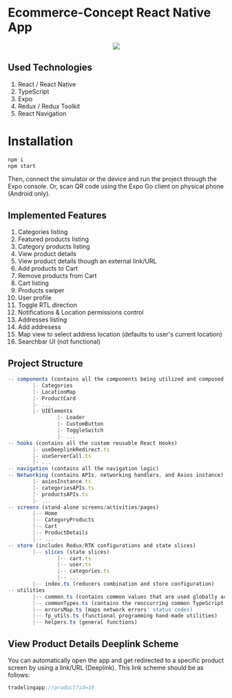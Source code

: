 # Ecommerce-Concept React Native App 
<p align="center"> 
<img src="https://i.imgur.com/Q1vnjDU.png">
</p>

## Used Technologies
1. React / React Native
2. TypeScript
3. Expo
4. Redux / Redux Toolkit
5. React Navigation


# Installation
```javascript
npm i
npm start
```
Then, connect the simulator or the device and run the project through the Expo console.
Or, scan QR code using the Expo Go client on physical phone (Android only).

## Implemented Features
1. Categories listing
2. Featured products listing
3. Category products listing
4. View product details
5. View product details though an external link/URL
6. Add products to Cart
7. Remove products from Cart
8. Cart listing
9. Products swiper
10. User profile
11. Toggle RTL direction
12. Notifications & Location permissions control
13. Addresses listing
14. Add addresess
15. Map view to select address location (defaults to user's current location)
16. Searchbar UI (not functional)


## Project Structure
```javascript
-- components (contains all the components being utilized and composed to form the screens)
        |- Categories
        |- LocationMap
        |- ProductCard
        |- ...
        |- UIElements
                |- Loader
                |- CustomButton
                |- ToggleSwitch
                |- ...
-- hooks (contains all the custom reusable React Hooks)
        |- useDeeplinkRedirect.ts
        |- useServerCall.ts
        |- ...
-- navigation (contains all the navigation logic)
-- Networking (contains APIs, networking handlers, and Axios instance)
        |- axiosInstance.ts
        |- categoriesAPIs.ts
        |- productsAPIs.ts
        |- ...
-- screens (stand-alone screens/activities/pages)
        |-- Home
        |-- CategoryProducts
        |-- Cart
        |-- ProductDetails
        |-- ...
-- store (includes Redux/RTK configurations and state slices)
        |-- slices (state slices)
                |-- cart.ts
                |-- user.ts
                |-- categories.ts
                |-- ...
        |-- index.ts (reducers combination and store configuration)
-- utilities
        |-- common.ts (contains common values that are used globally across the App)
        |-- commonTypes.ts (contains the reoccurring common TypeScript types)
        |-- errorsMap.ts (maps network errors' status codes)
        |-- fp_utils.ts (functional programming hand-made utilities)
        |-- helpers.ts (general functions)

```


## View Product Details Deeplink Scheme
You can automatically open the app and get redirected to a specific product screen by using a link/URL (Deeplink).
This link scheme should be as follows:

```javascript
tradelingapp://product?id=19
```

